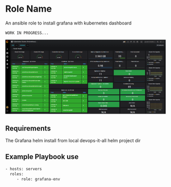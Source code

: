 Role Name
=========

An ansible role to install grafana with kubernetes dashboard

    WORK IN PROGRESS...
<img src="../../../images/grafanaDashboard.PNG" width="1200" >


Requirements
------------

The Grafana helm install from local devops-it-all helm project dir

Example Playbook use
--------------------

    - hosts: servers
      roles:
         - role: grafana-env

